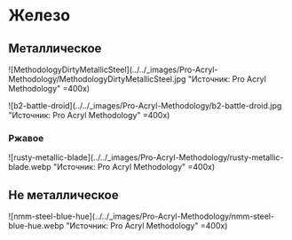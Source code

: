 # Железо

## Металлическое

![MethodologyDirtyMetallicSteel](../../_images/Pro-Acryl-Methodology/MethodologyDirtyMetallicSteel.jpg "Источник: Pro Acryl Methodology" =400x)

![b2-battle-droid](../../_images/Pro-Acryl-Methodology/b2-battle-droid.jpg "Источник: Pro Acryl Methodology" =400x)

### Ржавое

![rusty-metallic-blade](../../_images/Pro-Acryl-Methodology/rusty-metallic-blade.webp "Источник: Pro Acryl Methodology" =400x)

## Не металлическое

![nmm-steel-blue-hue](../../_images/Pro-Acryl-Methodology/nmm-steel-blue-hue.webp "Источник: Pro Acryl Methodology" =400x)
